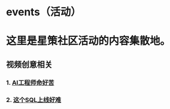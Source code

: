 # events（活动）


# 这里是星策社区活动的内容集散地。


## 视频创意相关

### 1. [AI工程师命好苦](video1.md)
### 2. [这个SQL上线好难](video2.md)

